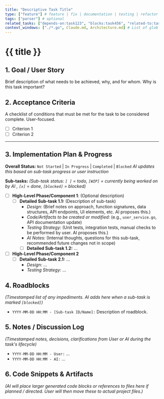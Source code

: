 ```yaml
---
title: "Descriptive Task Title"
type: ["feature"] # feature | fix | documentation | testing | refactor | chore
tags: ["parser"] # optional
related_tasks: ["depends-on:task123", "blocks:task456", "related-to:task789"] # Optional with relationship type
context_windows: ["./*.go", Claude.md, Architecture.md] # List of glob patterns useful to build the context window required for this task
---
```


# {{ title }}

## 1. Goal / User Story

Brief description of what needs to be achieved, why, and for whom. Why is this task important?

## 2. Acceptance Criteria

A checklist of conditions that must be met for the task to be considered complete. User-focused.

- [ ] Criterion 1
- [ ] Criterion 2

---
## 3. Implementation Plan & Progress

**Overall Status:** `Not Started` | `In Progress` | `Completed` | `Blocked`
*AI updates this based on sub-task progress or user instruction*

**Sub-tasks:**
*(Sub-task status: `[ ]` = todo, `[WIP]` = currently being worked on by AI , `[x]` = done, `[blocked]` = blocked)*

- [ ] **High-Level Phase/Component 1**: (Optional description)
  - [ ] **Detailed Sub-task 1.1:** (Description of sub-task)
    - *Design:* (Brief notes on approach, function signatures, data structures, API endpoints, UI elements, etc. AI proposes this.)
    - *Code/Artifacts to be created or modified:* (e.g., `user_service.go`, API documentation update)
    - *Testing Strategy:* (Unit tests, integration tests, manual checks to be performed by user. AI proposes this.)
    - *AI Notes:* (Internal thoughts, questions for this sub-task, recommended future changes not in scope)
    - [ ] **Detailed Sub-task 1.2:** ...
- [ ] **High-Level Phase/Component 2**
  - [ ] **Detailed Sub-task 2.1:** ...
    - *Design:* ...
    - *Testing Strategy:* ...

## 4. Roadblocks

*(Timestamped list of any impediments. AI adds here when a sub-task is marked `[blocked]`)*
- `YYYY-MM-DD HH:MM - [Sub-task ID/Name]:` Description of roadblock.

## 5. Notes / Discussion Log

*(Timestamped notes, decisions, clarifications from User or AI during the task's lifecycle)*
- `YYYY-MM-DD HH:MM - User:` ...
- `YYYY-MM-DD HH:MM - AI:` ...

## 6. Code Snippets & Artifacts 

*(AI will place larger generated code blocks or references to files here if planned / directed. User will then move these to actual project files.)*